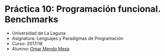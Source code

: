 # Práctica 10: Programación funcional. Benchmarks
*  Universidad de La Laguna
*  Asignatura: Lenguajes y Paradigmas de Programación
*  Curso: 2017/18
*  Alumno: [Omar Mendo Mesa](https://ozzrocker95.github.io/)